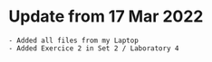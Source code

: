 # Update from 17 Mar 2022
	- Added all files from my Laptop
	- Added Exercice 2 in Set 2 / Laboratory 4
